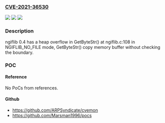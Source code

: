 ### [CVE-2021-36530](https://cve.mitre.org/cgi-bin/cvename.cgi?name=CVE-2021-36530)
![](https://img.shields.io/static/v1?label=Product&message=n%2Fa&color=blue)
![](https://img.shields.io/static/v1?label=Version&message=n%2Fa&color=blue)
![](https://img.shields.io/static/v1?label=Vulnerability&message=n%2Fa&color=brighgreen)

### Description

ngiflib 0.4 has a heap overflow in GetByteStr() at ngiflib.c:108 in NGIFLIB_NO_FILE mode, GetByteStr() copy memory buffer without checking the boundary.

### POC

#### Reference
No PoCs from references.

#### Github
- https://github.com/ARPSyndicate/cvemon
- https://github.com/Marsman1996/pocs

